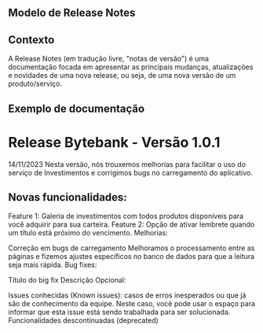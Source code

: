 ## Modelo de Release Notes

## Contexto
A Release Notes (em tradução livre, "notas de versão") é uma documentação focada em apresentar as principais mudanças, atualizações e novidades de uma nova release, ou seja, de uma nova versão de um produto/serviço.

## Exemplo de documentação

# Release Bytebank - Versão 1.0.1
14/11/2023
Nesta versão, nós trouxemos melhorias para facilitar o uso do serviço de Investimentos e corrigimos bugs no carregamento do aplicativo.

## Novas funcionalidades:

Feature 1: Galeria de investimentos com todos produtos disponíveis para você adquirir para sua carteira.
Feature 2: Opção de ativar lembrete quando um título está próximo do vencimento.
Melhorias:

Correção em bugs de carregamento Melhoramos o processamento entre as páginas e fizemos ajustes específicos no banco de dados para que a leitura seja mais rápida.
Bug fixes:

Título do big fix Descrição
Opcional:

Issues conhecidas (Known issues): casos de erros inesperados ou que já são de conhecimento da equipe. Neste caso, você pode usar o espaço para informar que esta issue está sendo trabalhada para ser solucionada.
Funcionalidades descontinuadas (deprecated)
